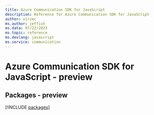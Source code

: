 ```yaml
---
title: Azure Communication SDK for JavaScript
description: Reference for Azure Communication SDK for JavaScript
author: xirzec
ms.author: jeffish
ms.data: 07/22/2023
ms.topic: reference
ms.devlang: javascript
ms.service: communication
---
```

# Azure Communication SDK for JavaScript - preview
## Packages - preview
[!INCLUDE [packages](communication-index.md)]